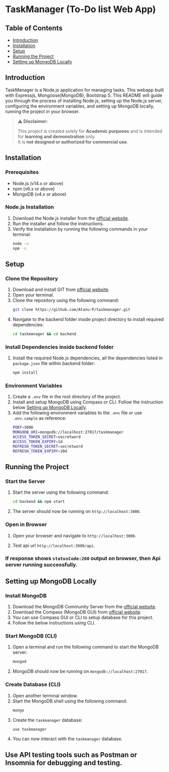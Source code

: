 # TaskManager (To-Do list Web App)

## Table of Contents
- [Introduction](#introduction)
- [Installation](#installation)
- [Setup](#setup)
- [Running the Project](#running-the-project)
- [Setting up MongoDB Locally](#setting-up-mongodb-locally)

## Introduction
TaskManager is a Node.js application for managing tasks. This webapp built with Expressjs, Mongoose(MongoDB), Bootstrap 5. This README will guide you through the process of installing Node.js, setting up the Node.js server, configuring the environment variables, and setting up MongoDB locally, running the project in your browser.

> **⚠️ Disclaimer:**
>  
> This project is created solely for **Academic purposes** and is intended for **learning and demonstration** only.  
> It is **not designed or authorized for commercial use**.  

## Installation

### Prerequisites
- Node.js (v14.x or above)
- npm (v6.x or above)
- MongoDB (v4.x or above)

### Node.js Installation
1. Download the Node.js installer from the [official website](https://nodejs.org/).
2. Run the installer and follow the instructions.
3. Verify the installation by running the following commands in your terminal:
    ```bash
    node -v
    npm -v
    ```

## Setup

### Clone the Repository
1. Download and install GIT from [official website](https://git-scm.com/downloads/win).
2. Open your terminal.
3. Clone the repository using the following command:
    ```bash
    git clone https://github.com/Atanu-P/taskmanager.git
    ```
4. Navigate to the backend folder inside project directory to install required dependencies:
    ```bash
    cd taskmanager && cd backend
    ```

### Install Dependencies inside backend folder
1. Install the required Node.js dependencies, all the dependencies listed in `package.json` file within backend folder:
    ```bash
    npm install
    ```

### Environment Variables
1. Create a `.env` file in the root directory of the project.
2. Install and setup MongoDB using Compass or CLI. Follow the instruction below [Setting up MongoDB Locally](#setting-up-mongodb-locally).
3. Add the following environment variables to the `.env` file or use `.env.sample` as reference:
    ```bash
    PORT=3000
    MONGODB_URI=mongodb://localhost:27017/taskmanager
    ACCESS_TOKEN_SECRET=secretword
    ACCESS_TOKEN_EXPIRY=1d
    REFRESH_TOKEN_SECRET=secretword
    REFRESH_TOKEN_EXPIRY=10d
    ```

## Running the Project

### Start the Server
1. Start the server using the following command:
    ```bash
    cd backend && npm start
    ```
2. The server should now be running on `http://localhost:3000`.

### Open in Browser
1. Open your browser and navigate to `http://localhost:3000`.

2. Test api url `http://localhost:3000/api`.

### If response shows `statusCode:200` output on browser, then Api server running successfully.

## Setting up MongoDB Locally

### Install MongoDB
1. Download the MongoDB Community Server from the [official website](https://www.mongodb.com/try/download/community).
2. Download the Compass (MongoDB GUI) from [official website](https://www.mongodb.com/try/download/compass).
3. You can use Compass GUI or CLI to setup database for this project.
4. Follow the below instructions using CLI.

### Start MongoDB (CLI)
1. Open a terminal and run the following command to start the MongoDB server:
    ```bash
    mongod
    ```
2. MongoDB should now be running on `mongodb://localhost:27017`.

### Create Database (CLI)
1. Open another terminal window.
2. Start the MongoDB shell using the following command:
    ```bash
    mongo
    ```
3. Create the `taskmanager` database:
    ```bash
    use taskmanager
    ```
4. You can now interact with the `taskmanager` database.

## Use API testing tools such as Postman or Insomnia for debugging and testing.
